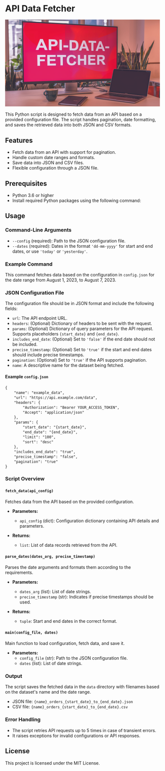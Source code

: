 # API Data Fetcher

![API Data Fetcher Banner](./assets/banner2.jpg)

This Python script is designed to fetch data from an API based on a provided configuration file. The script handles pagination, date formatting, and saves the retrieved data into both JSON and CSV formats.

## Features

- Fetch data from an API with support for pagination.
- Handle custom date ranges and formats.
- Save data into JSON and CSV files.
- Flexible configuration through a JSON file.

## Prerequisites

- Python 3.6 or higher
- Install required Python packages using the following command:


## Usage

### Command-Line Arguments

- `--config` (required): Path to the JSON configuration file.
- `--dates` (required): Dates in the format `'dd-mm-yyyy'` for start and end dates, or use `'today'` or `'yesterday'`.

### Example Command


This command fetches data based on the configuration in `config.json` for the date range from August 1, 2023, to August 7, 2023.

### JSON Configuration File

The configuration file should be in JSON format and include the following fields:

- `url`: The API endpoint URL.
- `headers`: (Optional) Dictionary of headers to be sent with the request.
- `params`: (Optional) Dictionary of query parameters for the API request. Supports placeholders `{start_date}` and `{end_date}`.
- `includes_end_date`: (Optional) Set to `'false'` if the end date should not be included.
- `precise_timestamp`: (Optional) Set to `'true'` if the start and end dates should include precise timestamps.
- `pagination`: (Optional) Set to `'true'` if the API supports pagination.
- `name`: A descriptive name for the dataset being fetched.

#### Example `config.json`
```
{
    "name": "example_data",
    "url": "https://api.example.com/data",
    "headers": {
        "Authorization": "Bearer YOUR_ACCESS_TOKEN",
        "Accept": "application/json"
    },
    "params": {
        "start_date": "{start_date}",
        "end_date": "{end_date}",
        "limit": "100",
        "sort": "desc"
    },
    "includes_end_date": "true",
    "precise_timestamp": "false",
    "pagination": "true"
}
```


### Script Overview

#### `fetch_data(api_config)`

Fetches data from the API based on the provided configuration.

- **Parameters:**
  - `api_config` (dict): Configuration dictionary containing API details and parameters.
  
- **Returns:**
  - `list`: List of data records retrieved from the API.

#### `parse_dates(dates_arg, precise_timestamp)`

Parses the date arguments and formats them according to the requirements.

- **Parameters:**
  - `dates_arg` (list): List of date strings.
  - `precise_timestamp` (str): Indicates if precise timestamps should be used.
  
- **Returns:**
  - `tuple`: Start and end dates in the correct format.

#### `main(config_file, dates)`

Main function to load configuration, fetch data, and save it.

- **Parameters:**
  - `config_file` (str): Path to the JSON configuration file.
  - `dates` (list): List of date strings.

### Output

The script saves the fetched data in the `data` directory with filenames based on the dataset's name and the date range.

- JSON file: `{name}_orders_{start_date}_to_{end_date}.json`
- CSV file: `{name}_orders_{start_date}_to_{end_date}.csv`

### Error Handling

- The script retries API requests up to 5 times in case of transient errors.
- It raises exceptions for invalid configurations or API responses.

## License

This project is licensed under the MIT License.


